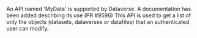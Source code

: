 An API named 'MyData' is supported by Dataverse. A documentation has been added describing its use (PR #9596)
This API is used to get a list of only the objects (datasets, dataverses or datafiles) that an authenticated user can modify.
